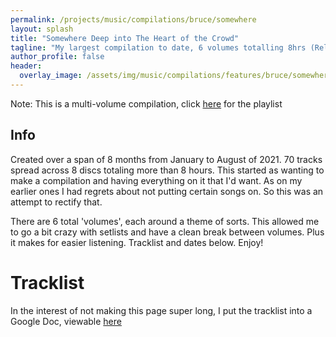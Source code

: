 ```yaml
---
permalink: /projects/music/compilations/bruce/somewhere
layout: splash
title: "Somewhere Deep into The Heart of the Crowd"
tagline: "My largest compilation to date, 6 volumes totalling 8hrs (Released From June 2021 to August 2021)"
author_profile: false
header:
  overlay_image: /assets/img/music/compilations/features/bruce/somewhere.jpg
---
```


Note: This is a multi-volume compilation, click [here](https://www.youtube.com/playlist?list=PLePPedWNDZ81e81NRdzhEEf4M2t1gMdbr) for the playlist

## Info

Created over a span of 8 months from January to August of 2021. 70 tracks spread across 8 discs totaling more than 8 hours. This started as wanting to make a compilation and having everything on it that I'd want. As on my earlier ones I had regrets about not putting certain songs on. So this was an attempt to rectify that.

There are 6 total 'volumes', each around a theme of sorts. This allowed me to go a bit crazy with setlists and have a clean break between volumes. Plus it makes for easier listening. Tracklist and dates below. Enjoy!

# Tracklist

In the interest of not making this page super long, I put the tracklist into a Google Doc, viewable [here](https://docs.google.com/document/d/1zKo2jIagYcMj76_HWoZMAak6zMs_xlkvZaSWRQIOipE/edit?usp=sharing)
